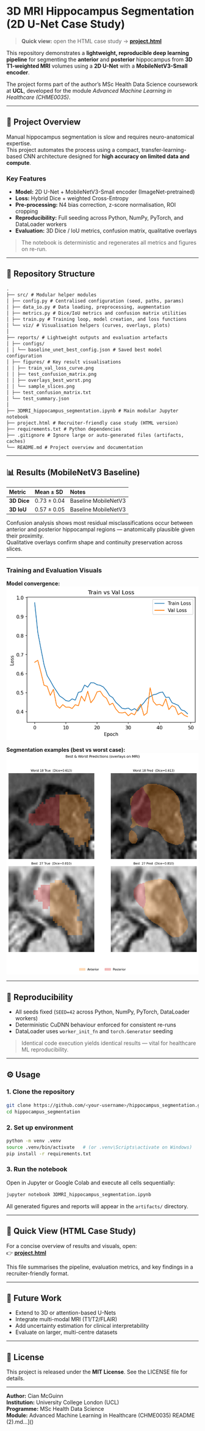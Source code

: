 # 3D MRI Hippocampus Segmentation (2D U-Net Case Study)

> **Quick view:** open the HTML case study → **[project.html](./project.html)**

This repository demonstrates a **lightweight, reproducible deep learning pipeline** for segmenting the **anterior** and **posterior** hippocampus from **3D T1-weighted MRI** volumes using a **2D U-Net** with a **MobileNetV3-Small encoder**.

The project forms part of the author’s MSc Health Data Science coursework at **UCL**, developed for the module *Advanced Machine Learning in Healthcare (CHME0035)*.

---

## 🧠 Project Overview

Manual hippocampus segmentation is slow and requires neuro-anatomical expertise.  
This project automates the process using a compact, transfer-learning-based CNN architecture designed for **high accuracy on limited data and compute**.

### Key Features
- **Model:** 2D U-Net + MobileNetV3-Small encoder (ImageNet-pretrained)  
- **Loss:** Hybrid Dice + weighted Cross-Entropy  
- **Pre-processing:** N4 bias correction, z-score normalisation, ROI cropping  
- **Reproducibility:** Full seeding across Python, NumPy, PyTorch, and DataLoader workers  
- **Evaluation:** 3D Dice / IoU metrics, confusion matrix, qualitative overlays

> The notebook is deterministic and regenerates all metrics and figures on re-run.

---

## 📂 Repository Structure

```
.
├── src/ # Modular helper modules
│ ├── config.py # Centralised configuration (seed, paths, params)
│ ├── data_io.py # Data loading, preprocessing, augmentation
│ ├── metrics.py # Dice/IoU metrics and confusion matrix utilities
│ ├── train.py # Training loop, model creation, and loss functions
│ └── viz/ # Visualisation helpers (curves, overlays, plots)
│
├── reports/ # Lightweight outputs and evaluation artefacts
│ ├── configs/
│ │ └── baseline_unet_best_config.json # Saved best model configuration
│ ├── figures/ # Key result visualisations
│ │ ├── train_val_loss_curve.png
│ │ ├── test_confusion_matrix.png
│ │ ├── overlays_best_worst.png
│ │ └── sample_slices.png
│ ├── test_confusion_matrix.txt
│ └── test_summary.json
│
├── 3DMRI_hippocampus_segmentation.ipynb # Main modular Jupyter notebook
├── project.html # Recruiter-friendly case study (HTML version)
├── requirements.txt # Python dependencies
├── .gitignore # Ignore large or auto-generated files (artifacts, caches)
└── README.md # Project overview and documentation
```

---

## 📊 Results (MobileNetV3 Baseline)

| Metric | Mean ± SD | Notes |
|:--|:--|:--|
| **3D Dice** | 0.73 ± 0.04 | Baseline MobileNetV3 |
| **3D IoU**  | 0.57 ± 0.05 | Baseline MobileNetV3 |

Confusion analysis shows most residual misclassifications occur between anterior and posterior hippocampal regions — anatomically plausible given their proximity.  
Qualitative overlays confirm shape and continuity preservation across slices.

---

### **Training and Evaluation Visuals**

**Model convergence:**  
![Training and Validation Loss Curve](reports/figures/train_val_loss_curve.png)

**Segmentation examples (best vs worst case):**  
![Predicted vs Ground Truth Overlays](reports/figures/overlays_best_worst.png)

---

## 🧩 Reproducibility

- All seeds fixed (`SEED=42` across Python, NumPy, PyTorch, DataLoader workers)  
- Deterministic CuDNN behaviour enforced for consistent re-runs  
- DataLoader uses `worker_init_fn` and `torch.Generator` seeding  

> Identical code execution yields identical results — vital for healthcare ML reproducibility.

---

## ⚙️ Usage

### 1. Clone the repository
```bash
git clone https://github.com/<your-username>/hippocampus_segmentation.git
cd hippocampus_segmentation
```

### 2. Set up environment
```bash
python -m venv .venv
source .venv/bin/activate   # (or .venv\Scripts\activate on Windows)
pip install -r requirements.txt
```

### 3. Run the notebook
Open in Jupyter or Google Colab and execute all cells sequentially:
```bash
jupyter notebook 3DMRI_hippocampus_segmentation.ipynb
```

All generated figures and reports will appear in the `artifacts/` directory.

---

## 🔗 Quick View (HTML Case Study)

For a concise overview of results and visuals, open:  
👉 **[project.html](./project.html)**

This file summarises the pipeline, evaluation metrics, and key findings in a recruiter-friendly format.

---

## 🧭 Future Work
- Extend to 3D or attention-based U-Nets  
- Integrate multi-modal MRI (T1/T2/FLAIR)  
- Add uncertainty estimation for clinical interpretability  
- Evaluate on larger, multi-centre datasets  

---

## 📜 License
This project is released under the **MIT License**. See the LICENSE file for details.

---

**Author:** Cian McGuinn  
**Institution:** University College London (UCL)  
**Programme:** MSc Health Data Science  
**Module:** Advanced Machine Learning in Healthcare (CHME0035)
README (2).md…]()
